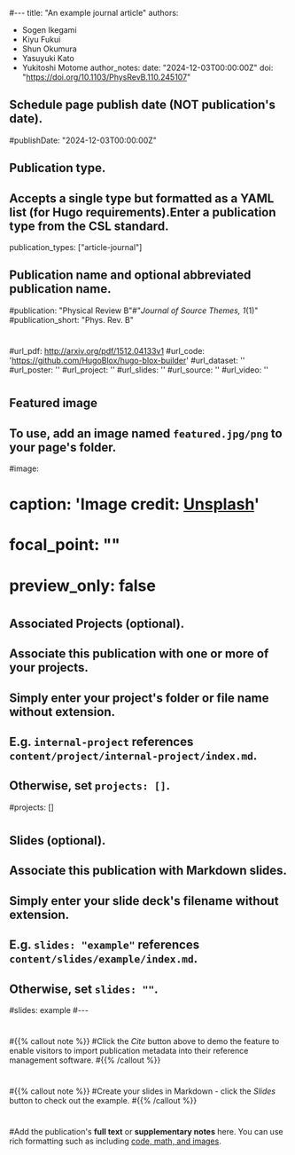 #---
title: "An example journal article"
authors:
- Sogen Ikegami
- Kiyu Fukui
- Shun Okumura
- Yasuyuki Kato
- Yukitoshi Motome
author_notes:
date: "2024-12-03T00:00:00Z"
doi: "https://doi.org/10.1103/PhysRevB.110.245107"

## Schedule page publish date (NOT publication's date).
#publishDate: "2024-12-03T00:00:00Z"
## Publication type.
## Accepts a single type but formatted as a YAML list (for Hugo requirements).Enter a publication type from the CSL standard.
publication_types: ["article-journal"]
## Publication name and optional abbreviated publication name.
#publication: "Physical Review B"#"*Journal of Source Themes, 1*(1)"
#publication_short: "Phys. Rev. B"
#
#url_pdf: http://arxiv.org/pdf/1512.04133v1
#url_code: 'https://github.com/HugoBlox/hugo-blox-builder'
#url_dataset: ''
#url_poster: ''
#url_project: ''
#url_slides: ''
#url_source: ''
#url_video: ''
#
## Featured image
## To use, add an image named `featured.jpg/png` to your page's folder. 
#image:
#  caption: 'Image credit: [**Unsplash**](https://unsplash.com/photos/jdD8gXaTZsc)'
#  focal_point: ""
#  preview_only: false
#
## Associated Projects (optional).
##   Associate this publication with one or more of your projects.
##   Simply enter your project's folder or file name without extension.
##   E.g. `internal-project` references `content/project/internal-project/index.md`.
##   Otherwise, set `projects: []`.
#projects: []
#
## Slides (optional).
##   Associate this publication with Markdown slides.
##   Simply enter your slide deck's filename without extension.
##   E.g. `slides: "example"` references `content/slides/example/index.md`.
##   Otherwise, set `slides: ""`.
#slides: example
#---
#
#{{% callout note %}}
#Click the *Cite* button above to demo the feature to enable visitors to import publication metadata into their reference management software.
#{{% /callout %}}
#
#{{% callout note %}}
#Create your slides in Markdown - click the *Slides* button to check out the example.
#{{% /callout %}}
#
#Add the publication's **full text** or **supplementary notes** here. You can use rich formatting such as including [code, math, and images](https://docs.hugoblox.com/content/writing-markdown-latex/).
